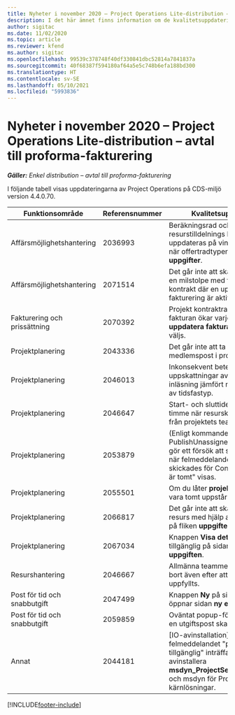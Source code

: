 ```yaml
---
title: Nyheter i november 2020 – Project Operations Lite-distribution – avtal till proforma-fakturering
description: I det här ämnet finns information om de kvalitetsuppdateringar som är tillgängliga i utgåvan november 2020 för Project Operations Lite-distribution - avtal till proforma-fakturering.
author: sigitac
ms.date: 11/02/2020
ms.topic: article
ms.reviewer: kfend
ms.author: sigitac
ms.openlocfilehash: 99539c378748f40df330841dbc52814a7841837a
ms.sourcegitcommit: 40f68387f594180af64a5e5c748b6efa188bd300
ms.translationtype: HT
ms.contentlocale: sv-SE
ms.lasthandoff: 05/10/2021
ms.locfileid: "5993836"
---
```

# <a name="whats-new-november-2020---project-operations-lite-deployment---deal-to-proforma-invoicing"></a>Nyheter i november 2020 – Project Operations Lite-distribution – avtal till proforma-fakturering

_**Gäller:** Enkel distribution – avtal till proforma-fakturering_

I följande tabell visas uppdateringarna av Project Operations på CDS-miljö version 4.4.0.70.

| Funktionsområde                 | Referensnummer | Kvalitetsuppdatering                                                                                                                                                                    |
|------------------------------|------------------|-----------------------------------------------------------------------------------------------------------------------------------------------------------------------------------|
|   Affärsmöjlighetshantering       | 2036993          | Beräkningsrad och resurstilldelnings kontraktrader uppdateras på vinnande offerter när offertradtypen är **alla uppgifter**.                                                 |
|   Affärsmöjlighetshantering       | 2071514          | Det går inte att skapa en faktura för en milstolpe med fast pris i ett kontrakt där en uppgiftsbaserade fakturering är aktiverad.                                                                          |
| Fakturering och prissättning          | 2070392          | Projekt kontraktraderna på fakturan ökar varje gång **uppdatera fakturatransaktioner** väljs.                                                                       |
| Projektplanering             | 2043336          | Det går inte att ta bort en medlemspost i projektgruppen.                                                                                                                                    |
| Projektplanering             | 2046013          | Inkonsekvent beteende för uppskattningar av kolumnerna vid inläsning jämfört med vid ändring av tidsfastyp.                                                                                   |
| Projektplanering             | 2046647          | Start- och sluttider infaller efter en timme när resurskrav genereras från projektets teammedlemmar.                                                                      |
| Projektplanering             | 2053879          | (Enligt kommande CDS-lansering) PublishUnassignedAssignments gör ett försök att spara en aktivitet när felmeddelandet "värdet som skickades för ConditionOperator.In är tomt" visas. |
| Projektplanering             | 2055501          | Om du låter **projektets startdatum** vara tomt uppstår ett fel i schemat.                                                                                                      |
| Projektplanering             | 2066817          | Det går inte att skapa en allmän resurs med hjälp av personväljaren på fliken **uppgifter**.                                                                                               |
| Projektplanering             | 2067034          | Knappen **Visa detaljer** är inte tillgänglig på sidan **information om uppgiften**.                                                                                                         |
| Resurshantering          | 2046667          | Allmänna teammedlemmar tas inte bort även efter att alla resurser har uppfyllts.                                                                                                     |
| Post för tid och snabbutgift | 2047499          | Knappen **Ny** på sidan tidspost öppnar sidan **ny e-postsignatur**.                                                                                               |
| Post för tid och snabbutgift | 2059859          | Oväntat popup-fönster öppnas när en utgiftspost skapas.                                                                                                                         |
| Annat                         | 2044181          | [IO-avinstallation] - felmeddelandet "posten är inte tillgänglig" inträffar när du försöker avinstallera **msdyn_ProjectServiceCore_Patch** och msdyn för Project Service-kärnlösningar.        |


[!INCLUDE[footer-include](../../includes/footer-banner.md)]